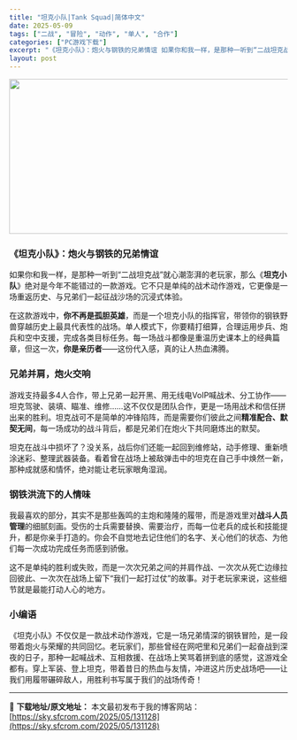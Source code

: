```yaml
---
title: "坦克小队|Tank Squad|简体中文"
date: 2025-05-09
tags: ["二战", "冒险", "动作", "单人", "合作"]
categories: ["PC游戏下载"]
excerpt: "《坦克小队》：炮火与钢铁的兄弟情谊 如果你和我一样，是那种一听到“二战坦克战”就心潮澎湃的老玩家，那么《坦克小队》绝对是今年不能错过的一款游戏。它不只是单纯的战术动作游戏，它更像是一场重返历史、与兄弟们一起征战沙场的沉浸式体验。 在这款游戏中，你不再是孤胆英雄，而是一个坦克小队的指挥官，带领你的钢铁&hellip;"
layout: post
---
```


<img class="aligncenter size-full wp-image-131129" src="https://sky.sfcrom.com/wp-content/uploads/2025/05/2025050902292685.webp" alt="" width="600" height="280" />
<h3><strong>《坦克小队》：炮火与钢铁的兄弟情谊</strong></h3>
如果你和我一样，是那种一听到“二战坦克战”就心潮澎湃的老玩家，那么《<strong>坦克小队</strong>》绝对是今年不能错过的一款游戏。它不只是单纯的战术动作游戏，它更像是一场重返历史、与兄弟们一起征战沙场的沉浸式体验。

在这款游戏中，<strong>你不再是孤胆英雄</strong>，而是一个坦克小队的指挥官，带领你的钢铁野兽穿越历史上最具代表性的战场。单人模式下，你要精打细算，合理运用步兵、炮兵和空中支援，完成各类目标任务。每一场战斗都像是重温历史课本上的经典篇章，但这一次，<strong>你是亲历者</strong>——这份代入感，真的让人热血沸腾。
<h3><strong>兄弟并肩，炮火交响</strong></h3>
游戏支持最多4人合作，带上兄弟一起开黑、用无线电VoIP喊战术、分工协作——坦克驾驶、装填、瞄准、维修……这不仅仅是团队合作，更是一场用战术和信任拼出来的胜利。坦克战可不是简单的冲锋陷阵，而是需要你们彼此之间<strong>精准配合、默契无间</strong>，每一场成功的战斗背后，都是兄弟们在炮火下共同磨炼出的默契。

坦克在战斗中损坏了？没关系，战后你们还能一起回到维修站，动手修理、重新喷涂迷彩、整理武器装备。看着曾在战场上被敌弹击中的坦克在自己手中焕然一新，那种成就感和情怀，绝对能让老玩家眼角湿润。
<h3><strong>钢铁洪流下的人情味</strong></h3>
我最喜欢的部分，其实不是那些轰鸣的主炮和隆隆的履带，而是游戏里对<strong>战斗人员管理</strong>的细腻刻画。受伤的士兵需要替换、需要治疗，而每一位老兵的成长和技能提升，都是你亲手打造的。你会不自觉地去记住他们的名字、关心他们的状态、为他们每一次成功完成任务而感到骄傲。

这不是单纯的胜利或失败，而是一次次兄弟之间的并肩作战、一次次从死亡边缘拉回彼此、一次次在战场上留下“我们一起打过仗”的故事。对于老玩家来说，这些细节就是最能打动人心的地方。
<h3><strong>小编语</strong></h3>
《坦克小队》不仅仅是一款战术动作游戏，它是一场兄弟情深的钢铁冒险，是一段带着炮火与荣耀的共同回忆。老玩家们，那些曾经在网吧里和兄弟们一起奋战到深夜的日子，那种一起喊战术、互相救援、在战场上笑骂着拼到底的感觉，这游戏全都有。穿上军装、登上坦克，带着昔日的热血与友情，冲进这片历史战场吧——让我们用履带碾碎敌人，用胜利书写属于我们的战场传奇！

---
📖 **下载地址/原文地址：** 本文最初发布于我的博客网站：[https://sky.sfcrom.com/2025/05/131128](https://sky.sfcrom.com/2025/05/131128)
